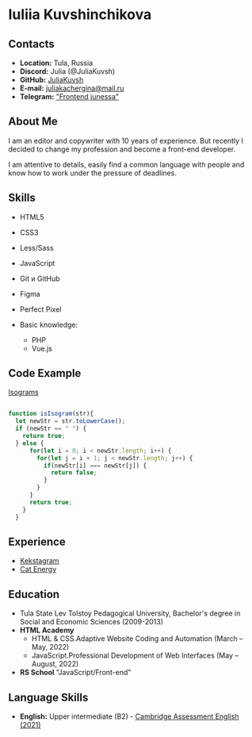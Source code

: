 # Iuliia Kuvshinchikova

## Contacts

* **Location:** Tula, Russia
* **Discord:** Julia (@JuliaKuvsh)
* **GitHub:** [JuliaKuvsh](https://github.com/JuliaKuvsh)
* **E-mail:** juliakachergina@mail.ru
* **Telegram:** ["Frontend junessa"](https://t.me/frontend_junessa)
  
## About Me

I am an editor and copywriter with 10 years of experience. But recently I decided to change my profession and become a front-end developer.

I am attentive to details, easily find a common language with people and know how to work under the pressure of deadlines.

## Skills

* HTML5
* CSS3
* Less/Sass
* JavaScript
* Git и GitHub
* Figma
* Perfect Pixel

* Basic knowledge:
    + PHP
    + Vue.js

## Code Example

[Isograms](https://www.codewars.com/kata/54ba84be607a92aa900000f1)

```JavaScript

function isIsogram(str){
  let newStr = str.toLowerCase();
  if (newStr == " ") {
    return true;
  } else {
      for(let i = 0; i < newStr.length; i++) {
        for(let j = i + 1; j < newStr.length; j++) {
          if(newStr[i] === newStr[j]) {
            return false;
          }
        }
      }
      return true;
    } 
  }
```

## Experience

* [Kekstagram](https://github.com/JuliaKuvsh/2037569-kekstagram-26)
* [Cat Energy](https://juliakuvsh.github.io/2037569-cat-energy-25/)

## Education

* Tula State Lev Tolstoy Pedagogical University, Bachelor's degree in Social and Economic Sciences (2009-2013)
* **HTML Academy**
    * HTML & CSS.Adaptive Website Coding and Automation (March – May, 2022)
    * JavaScript.Professional Development of Web Interfaces (May – August, 2022)
* **RS School** "JavaScript/Front-end"

## Language Skills

* **English:** Upper intermediate (B2) - [Cambridge Assessment English (2021)](https://drive.google.com/file/d/1Ouqmb9pTID6ii4LF3ks_IDpDlS-H0gsS/view)

